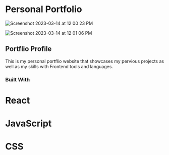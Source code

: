 # Personal Portfolio

![Screenshot 2023-03-14 at 12 00 23 PM](https://user-images.githubusercontent.com/81881081/228334335-3522c49c-369f-41bc-89e3-cbd2dc4ba157.png)

![Screenshot 2023-03-14 at 12 01 06 PM](https://user-images.githubusercontent.com/81881081/228334374-cd670e3f-beef-4195-acb1-81aacf474a8c.png)

## Portflio Profile

This is my personal portflio website that showcases my pervious projects as well as my skills with Frontend tools and languages. 

### Built With

# React

# JavaScript

# CSS


